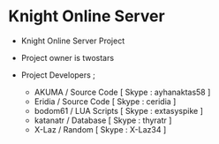 Knight Online Server
========

* Knight Online Server Project
* Project owner is twostars

* Project Developers ;
  - AKUMA  / Source Code [ Skype : ayhanaktas58 ]
  - Eridia / Source Code [ Skype : ceridia ]
  - bodom61 / LUA Scripts [ Skype : extasyspike ]
  - katanatr / Database [ Skype : thyratr ]
  - X-Laz / Random [ Skype : X-Laz34 ]
